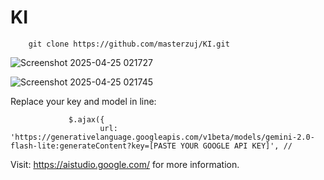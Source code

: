 # KI

        git clone https://github.com/masterzuj/KI.git


![Screenshot 2025-04-25 021727](https://github.com/user-attachments/assets/c2c2dc6a-a1ec-41a5-9100-9800455f558f)

![Screenshot 2025-04-25 021745](https://github.com/user-attachments/assets/4cf59e8d-a0a8-4871-9631-4463b5d2e583)

Replace your key and model in line:

                 $.ajax({
                        url: 'https://generativelanguage.googleapis.com/v1beta/models/gemini-2.0-flash-lite:generateContent?key=[PASTE YOUR GOOGLE API KEY]', //

Visit: 
                https://aistudio.google.com/
for more information.

